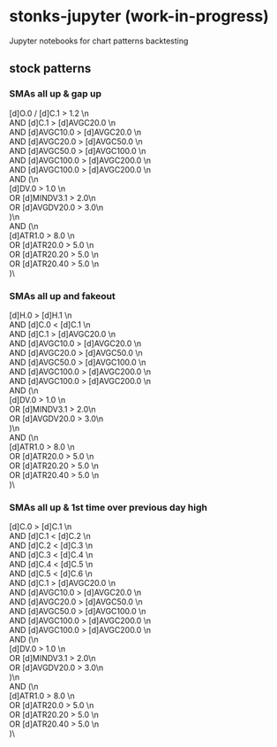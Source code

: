 # stonks-jupyter (work-in-progress)
Jupyter notebooks for chart patterns backtesting


## stock patterns

### SMAs all up & gap up
[d]O.0 / [d]C.1 > 1.2 \n\
AND [d]C.1 > [d]AVGC20.0 \n\
AND [d]AVGC10.0 > [d]AVGC20.0 \n\
AND [d]AVGC20.0 > [d]AVGC50.0 \n\
AND [d]AVGC50.0 > [d]AVGC100.0 \n\
AND [d]AVGC100.0 > [d]AVGC200.0 \n\
AND [d]AVGC100.0 > [d]AVGC200.0 \n\
AND (\n\
    [d]DV.0 > 1.0 \n\
    OR [d]MINDV3.1 > 2.0\n\
    OR [d]AVGDV20.0 > 3.0\n\
)\n\
AND (\n\
    [d]ATR1.0 > 8.0 \n\
    OR [d]ATR20.0 > 5.0 \n\
    OR [d]ATR20.20 > 5.0 \n\
    OR [d]ATR20.40 > 5.0 \n\
)\

### SMAs all up and fakeout
[d]H.0 > [d]H.1 \n\
AND [d]C.0 < [d]C.1 \n\
AND [d]C.1 > [d]AVGC20.0 \n\
AND [d]AVGC10.0 > [d]AVGC20.0 \n\
AND [d]AVGC20.0 > [d]AVGC50.0 \n\
AND [d]AVGC50.0 > [d]AVGC100.0 \n\
AND [d]AVGC100.0 > [d]AVGC200.0 \n\
AND [d]AVGC100.0 > [d]AVGC200.0 \n\
AND (\n\
    [d]DV.0 > 1.0 \n\
    OR [d]MINDV3.1 > 2.0\n\
    OR [d]AVGDV20.0 > 3.0\n\
)\n\
AND (\n\
    [d]ATR1.0 > 8.0 \n\
    OR [d]ATR20.0 > 5.0 \n\
    OR [d]ATR20.20 > 5.0 \n\
    OR [d]ATR20.40 > 5.0 \n\
)\

### SMAs all up & 1st time over previous day high
[d]C.0 > [d]C.1 \n\
AND [d]C.1 < [d]C.2 \n\
AND [d]C.2 < [d]C.3 \n\
AND [d]C.3 < [d]C.4 \n\
AND [d]C.4 < [d]C.5 \n\
AND [d]C.5 < [d]C.6 \n\
AND [d]C.1 > [d]AVGC20.0 \n\
AND [d]AVGC10.0 > [d]AVGC20.0 \n\
AND [d]AVGC20.0 > [d]AVGC50.0 \n\
AND [d]AVGC50.0 > [d]AVGC100.0 \n\
AND [d]AVGC100.0 > [d]AVGC200.0 \n\
AND [d]AVGC100.0 > [d]AVGC200.0 \n\
AND (\n\
    [d]DV.0 > 1.0 \n\
    OR [d]MINDV3.1 > 2.0\n\
    OR [d]AVGDV20.0 > 3.0\n\
)\n\
AND (\n\
    [d]ATR1.0 > 8.0 \n\
    OR [d]ATR20.0 > 5.0 \n\
    OR [d]ATR20.20 > 5.0 \n\
    OR [d]ATR20.40 > 5.0 \n\
)\
